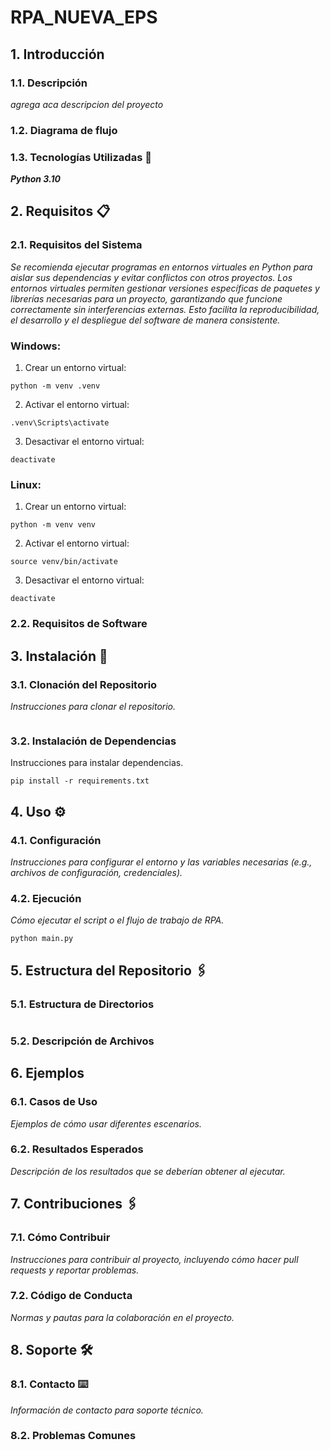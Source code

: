 # RPA_NUEVA_EPS

## 1. Introducción

### 1.1. Descripción

_agrega aca descripcion del proyecto_

### 1.2. Diagrama de flujo



### 1.3. Tecnologías Utilizadas 🚀

_**Python 3.10**_

## 2. Requisitos 📋

### 2.1. Requisitos del Sistema

_Se recomienda ejecutar programas en entornos virtuales en Python para aislar sus dependencias y evitar conflictos con otros proyectos. Los entornos virtuales permiten gestionar versiones específicas de paquetes y librerías necesarias para un proyecto, garantizando que funcione correctamente sin interferencias externas. Esto facilita la reproducibilidad, el desarrollo y el despliegue del software de manera consistente._

### Windows:

1. Crear un entorno virtual:
```
python -m venv .venv
```
2. Activar el entorno virtual:
```
.venv\Scripts\activate
```
3. Desactivar el entorno virtual:
```
deactivate
```

### Linux:

1. Crear un entorno virtual:
```
python -m venv venv
```
2. Activar el entorno virtual:
```
source venv/bin/activate 

```
3. Desactivar el entorno virtual:
```
deactivate
```


### 2.2. Requisitos de Software


## 3. Instalación 🔧

### 3.1. Clonación del Repositorio

_Instrucciones para clonar el repositorio._

```

```

### 3.2. Instalación de Dependencias

Instrucciones para instalar dependencias.

```
pip install -r requirements.txt
```

## 4. Uso ⚙️

### 4.1. Configuración

_Instrucciones para configurar el entorno y las variables necesarias (e.g., archivos de configuración, credenciales)._

### 4.2. Ejecución 

_Cómo ejecutar el script o el flujo de trabajo de RPA._

```
python main.py
```
## 5. Estructura del Repositorio 🖇️


### 5.1. Estructura de Directorios

```

```

### 5.2. Descripción de Archivos



## 6. Ejemplos

### 6.1. Casos de Uso

_Ejemplos de cómo usar diferentes escenarios._

### 6.2. Resultados Esperados

_Descripción de los resultados que se deberían obtener al ejecutar._

## 7. Contribuciones 🖇️

### 7.1. Cómo Contribuir

_Instrucciones para contribuir al proyecto, incluyendo cómo hacer pull requests y reportar problemas._

### 7.2. Código de Conducta

_Normas y pautas para la colaboración en el proyecto._

## 8. Soporte 🛠️

### 8.1. Contacto ⌨️

_Información de contacto para soporte técnico._

### 8.2. Problemas Comunes

